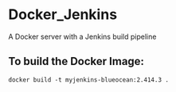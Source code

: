 # Docker_Jenkins

A Docker server with a Jenkins build pipeline

## To build the Docker Image:

`docker build -t myjenkins-blueocean:2.414.3 . `
